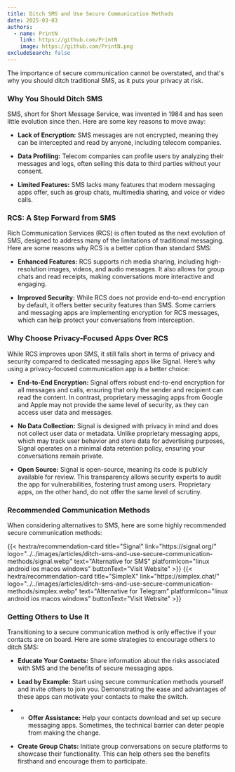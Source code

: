 ```yaml
---
title: Ditch SMS and Use Secure Communication Methods
date: 2025-03-03
authors:
  - name: PrintN
    link: https://github.com/PrintN
    image: https://github.com/PrintN.png
excludeSearch: false
---
```

The importance of secure communication cannot be overstated, and that's why you should ditch traditional SMS, as it puts your privacy at risk.

### Why You Should Ditch SMS
SMS, short for Short Message Service, was invented in 1984 and has seen little evolution since then. Here are some key reasons to move away:

- **Lack of Encryption:** SMS messages are not encrypted, meaning they can be intercepted and read by anyone, including telecom companies.

- **Data Profiling:** Telecom companies can profile users by analyzing their messages and logs, often selling this data to third parties without your consent.

- **Limited Features:** SMS lacks many features that modern messaging apps offer, such as group chats, multimedia sharing, and voice or video calls.

### RCS: A Step Forward from SMS
Rich Communication Services (RCS) is often touted as the next evolution of SMS, designed to address many of the limitations of traditional messaging. Here are some reasons why RCS is a better option than standard SMS:

- **Enhanced Features:** RCS supports rich media sharing, including high-resolution images, videos, and audio messages. It also allows for group chats and read receipts, making conversations more interactive and engaging.

- **Improved Security:** While RCS does not provide end-to-end encryption by default, it offers better security features than SMS. Some carriers and messaging apps are implementing encryption for RCS messages, which can help protect your conversations from interception.

### Why Choose Privacy-Focused Apps Over RCS
While RCS improves upon SMS, it still falls short in terms of privacy and security compared to dedicated messaging apps like Signal. Here’s why using a privacy-focused communication app is a better choice:
- **End-to-End Encryption:** Signal offers robust end-to-end encryption for all messages and calls, ensuring that only the sender and recipient can read the content. In contrast, proprietary messaging apps from Google and Apple may not provide the same level of security, as they can access user data and messages.

- **No Data Collection:** Signal is designed with privacy in mind and does not collect user data or metadata. Unlike proprietary messaging apps, which may track user behavior and store data for advertising purposes, Signal operates on a minimal data retention policy, ensuring your conversations remain private.

- **Open Source:** Signal is open-source, meaning its code is publicly available for review. This transparency allows security experts to audit the app for vulnerabilities, fostering trust among users. Proprietary apps, on the other hand, do not offer the same level of scrutiny.

### Recommended Communication Methods
When considering alternatives to SMS, here are some highly recommended secure communication methods:

<div class="recommendations">
  <div class="grid">
    {{< hextra/recommendation-card title="Signal" link="https://signal.org/" logo="../../images/articles/ditch-sms-and-use-secure-communication-methods/signal.webp" text="Alternative for SMS" platformIcon="linux android ios macos windows" buttonText="Visit Website" >}}
    {{< hextra/recommendation-card title="SimpleX" link="https://simplex.chat/" logo="../../images/articles/ditch-sms-and-use-secure-communication-methods/simplex.webp" text="Alternative for Telegram" platformIcon="linux android ios macos windows" buttonText="Visit Website" >}}
  </div>
</div>

### Getting Others to Use It
Transitioning to a secure communication method is only effective if your contacts are on board. Here are some strategies to encourage others to ditch SMS:
- **Educate Your Contacts:** Share information about the risks associated with SMS and the benefits of secure messaging apps.

- **Lead by Example:** Start using secure communication methods yourself and invite others to join you. Demonstrating the ease and advantages of these apps can motivate your contacts to make the switch.

- - **Offer Assistance:** Help your contacts download and set up secure messaging apps. Sometimes, the technical barrier can deter people from making the change.

- **Create Group Chats:** Initiate group conversations on secure platforms to showcase their functionality. This can help others see the benefits firsthand and encourage them to participate.